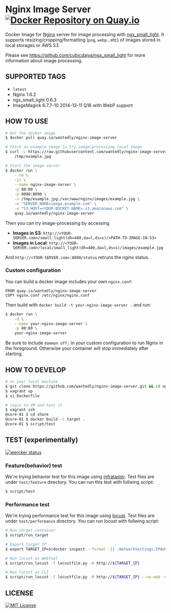 # Nginx Image Server [![Docker Repository on Quay.io](https://quay.io/repository/wantedly/nginx-image-server/status "Docker Repository on Quay.io")](https://quay.io/repository/wantedly/nginx-image-server)
Docker Image for [Nginx](http://nginx.org/) server for image processing with [ngx_small_light](https://github.com/cubicdaiya/ngx_small_light).
It supports resizing/cropping/formatting (`png`, `webp`...etc) of images stored in local storages or AWS S3.

Please see https://github.com/cubicdaiya/ngx_small_light for more information about image processing.

## SUPPORTED TAGS

* `latest`
 * Nginx 1.6.2
 * ngx_small_light 0.6.3
 * ImageMagick 6.7.7-10 2014-12-11 Q16 with WebP support

## HOW TO USE

```bash
# Get the docker image
$ docker pull quay.io/wantedly/nginx-image-server

# Fetch an example image to try image-processing local image
$ curl -L https://raw.githubusercontent.com/wantedly/nginx-image-server/master/examples/example.jpg > \
    /tmp/example.jpg

# Start the image server
$ docker run \
    --rm \
    -it \
    --name nginx-image-server \
    -p 80:80 \
    -p 8090:8090 \
    -v /tmp/example.jpg:/var/www/nginx/images/example.jpg \
    -e "SERVER_NAME=image.example.com" \
    -e "S3_HOST=<YOUR-BUCKET-NAME>.s3.amazonaws.com" \
    quay.io/wantedly/nginx-image-server
```

Then you can try image-processing by accessing

* **Images in S3**: `http://<YOUR-SERVER.com>/small_light(dh=400,da=l,ds=s)/<PATH-TO-IMAGE-IN-S3>`
* **Images in Local**: `http://<YOUR-SERVER.com>/local/small_light(dh=400,da=l,ds=s)/images/example.jpg`

And `http://<YOUR-SERVER.com>:8090/status` retruns the nginx status.

### Custom configuration
You can build a docker image includes your own `nginx.conf`:

```
FROM quay.io/wantedly/nginx-image-server
COPY nginx.conf /etc/nginx/nginx.conf
```

Then build with `docker build -t your-nginx-image-server .` and run:

```bash
$ docker run \
    -d \
    --name your-nginx-image-server \
    -p 80:80 \
    your-nginx-image-server
```

Be sure to include `daemon off;` in your custom configuration to run Nginx in the foreground.
Otherwise your container will stop immediately after starting.

## HOW TO DEVELOP

```bash
# on your local machine
$ git clone https://github.com/wantedly/nginx-image-server.git && cd nginx-image-server
$ vagrant up
$ vi Dockerfile

# login to VM and test it
$ vagrant ssh
@core-01 $ cd share
@core-01 $ docker build -t target .
@core-01 $ script/test
```


## TEST (experimentally)
[![wercker status](https://app.wercker.com/status/e1d50221515bacea622f6a6f5f0adde6/s/master "wercker status")](https://app.wercker.com/project/bykey/e1d50221515bacea622f6a6f5f0adde6)

### Feature(behavior) test
We're trying behavior test for this image using [infrataster](https://github.com/ryotarai/infrataster).
Test files are under `test/feature` directory. You can run this test with follwing script:

```bash
$ script/test
```

### Performance test
We're trying performance test for this image using [locust](http://locust.io/).
Test files are under `test/performance` directory. You can run locust with follwing script:

```bash
# Run target container
$ script/run_target

# Export target IP
$ export TARGET_IP=$(docker inspect --format '{{ .NetworkSettings.IPAddress }}' target)

# Run locust as WebTool
$ script/run_locust -f locustfile.py -H http://${TARGET_IP}

# Run locust as CLI
$ script/run_locust -f locustfile.py -H http://${TARGET_IP} --no-web -c 5 -r 1 -n 10
```

## LICENSE
[![MIT License](http://img.shields.io/badge/license-MIT-blue.svg?style=flat)](LICENSE)
